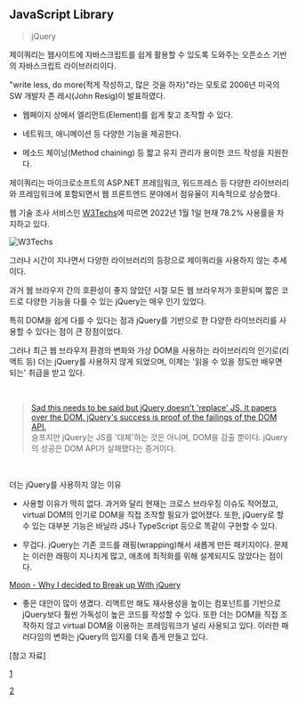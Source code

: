 ## JavaScript Library 

> jQuery

제이쿼리는 웹사이트에 자바스크립트를 쉽게 활용할 수 있도록 도와주는 오픈소스 기반의 자바스크립트 라이브러리이다. 

"write less, do more(적게 작성하고, 많은 것을 하자)"라는 모토로 2006년 미국의 SW 개발자 존 레시(John Resig)이 발표하였다.

- 웹페이지 상에서 엘리먼트(Element)를 쉽게 찾고 조작할 수 있다.

- 네트워크, 애니메이션 등 다양한 기능을 제공한다.

- 메소드 체이닝(Method chaining) 등 짧고 유지 관리가 용이한 코드 작성을 지원한다.

제이쿼리는 마이크로소프트의 ASP.NET 프레임워크, 워드프레스 등 다양한 라이브러리와 프레임워크에 포함되면서 웹 프론트엔드 분야에서 점유율이 지속적으로 상승했다.

웹 기술 조사 서비스인 [W3Techs](https://w3techs.com/)에 따르면 2022년 1월 1일 현재 78.2% 사용률을 차지하고 있다.

![W3Techs](https://github.com/openstack9332/web_roadmap/blob/fe24bbc3034b673fcc1433b21cb1dfdd39f1f958/JavaScript/images/image1.png)

그러나 시간이 지나면서 다양한 라이브러리의 등장으로 제이쿼리을 사용하지 않는 추세이다.

과거 웹 브라우저 간의 호환성이 좋지 않았던 시절 모든 웹 브라우저가 호환되며 짧은 코드로 다양한 기능을 다룰 수 있는 jQuery는 매우 인기 있었다.

특히 DOM을 쉽게 다를 수 있다는 점과 jQuery를 기반으로 한 다양한 라이브러리를 사용할 수 있다는 점이 큰 장점이었다.

그러나 최근 웹 브라우저 환경의 변화와 가상 DOM을 사용하는 라이브러리의 인기로(리액트 등) 더는 jQuery를 사용하지 않게 되었으며, 이제는 '읽을 수 있을 정도만 배우면 되는' 취급을 받고 있다.

<br>

<blockquote>
<p><a href="https://twitter.com/jeresig/status/590206003309891584">Sad this needs to be said but jQuery doesn't 'replace' JS, it papers over the DOM. jQuery's success is proof of the failings of the DOM API.</a><br>
슬프지만 jQuery는 JS를 '대체'하는 것은 아니며, DOM을 감출 뿐이다. jQuery의 성공은 DOM API가 실패했다는 증거이다. </p>
</blockquote>

<br>

더는 jQuery를 사용하지 않는 이유

- 사용할 이유가 딱히 없다. 과거와 달리 현재는 크로스 브라우징 이슈도 적어졌고, virtual DOM의 인기로 DOM을 직접 조작할 필요가 없어졌다. 또한, jQuery로 할 수 있는 대부분 기능은 바닐라 JS나 TypeScript 등으로 똑같이 구현할 수 있다.

- 무겁다. jQuery는 기존 코드를 래핑(wrapping)해서 새롭게 만든 패키지이다. 문제는 이러한 래핑이 지나치게 많고, 애초에 최적화를 위해 설계되지도 않았다는 점이다.

[Moon - Why I decided to Break up With jQuery](https://velog.io/@sy3783/jQuery1.-%EB%8D%94-%EC%9D%B4%EC%83%81-%EC%A0%9C%EC%9D%B4%EC%BF%BC%EB%A6%AC%EB%A5%BC-%EC%82%AC%EC%9A%A9%ED%95%98%EC%A7%80-%EC%95%8A%EB%8A%94-%EC%9D%B4%EC%9C%A0)

- 좋은 대안이 많이 생겼다. 리액트만 해도 재사용성을 높이는 컴포넌트를 기반으로 jQuery보다 훨씬 가독성이 높은 코드를 작성할 수 있다. 또한 더는 DOM을 직접 조작하지 않고 virtual DOM을 이용하는 프레임워크가 널리 사용되고 있다. 이러한 패러다임의 변화는 jQuery의 입지를 더욱 좁게 만들고 있다.

[참고 자료]

[1](https://velog.io/@sy3783/jQuery1.-%EB%8D%94-%EC%9D%B4%EC%83%81-%EC%A0%9C%EC%9D%B4%EC%BF%BC%EB%A6%AC%EB%A5%BC-%EC%82%AC%EC%9A%A9%ED%95%98%EC%A7%80-%EC%95%8A%EB%8A%94-%EC%9D%B4%EC%9C%A0)

[2](https://www.tokyobranch.net/archives/6598)
